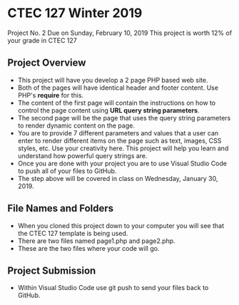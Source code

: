 # CTEC 127 Winter 2019
Project No. 2
Due on Sunday, February 10, 2019
This project is worth 12% of your grade in CTEC 127

## Project Overview
- This project will have you develop a 2 page PHP based web site.
- Both of the pages will have identical header and footer content. Use PHP's **require** for this.
- The content of the first page will contain the instructions on how to control the page content using **URL query string parameters**.
- The second page will be the page that uses the query string parameters to render dynamic content on the page.
- You are to provide 7 different parameters and values that a user can enter to render different items on the page such as text, images, CSS styles, etc. Use your creativity here. This project will help you learn and understand how powerful query strings are.
- Once you are done with your project you are to use Visual Studio Code to push all of your files to GitHub.
- The step above will be covered in class on Wednesday, January 30, 2019.

## File Names and Folders
- When you cloned this project down to your computer you will see that the CTEC 127 template is being used.
- There are two files named page1.php and page2.php.
- These are the two files where your code will go.

## Project Submission
- Within Visual Studio Code use git push to send your files back to GitHub.

